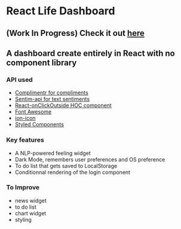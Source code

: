 # React Life Dashboard

## (Work In Progress) Check it out [here](http://lifeboard.surge.sh/)

## A dashboard create entirely in React with no component library

### API used
- [Complimentr for compliments](https://complimentr.com/)
- [Sentim-api for text sentiments](https://sentim-api.herokuapp.com/)
- [React-onClickOutside HOC component](https://github.com/Pomax/react-onclickoutside)
- [Font Awesome](https://fontawesome.com/)
- [ion-icon](https://ionicons.com/)
- [Styled Components](https://styled-components.com/)

### Key features

- A NLP-powered feeling widget
- Dark Mode, remembers user preferences and OS preference
- To do list that gets saved to LocalStorage
- Conditionnal rendering of the login component

### To Improve

- news widget
- to do list
- chart widget
- styling
